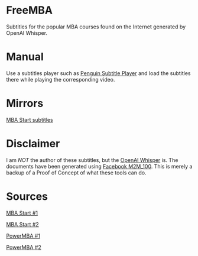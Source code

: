# FreeMBA
Subtitles for the popular MBA courses found on the Internet generated by OpenAI Whisper.

# Manual
Use a subtitles player such as [Penguin Subtitle Player](https://github.com/carsonip/Penguin-Subtitle-Player/releases) and load the subtitles there while playing the corresponding video.

# Mirrors
[MBA Start subtitles](https://archive.org/details/mba_start_subtitles)

# Disclaimer
I am *NOT* the author of these subtitles, but the [OpenAI Whisper](https://freesubtitles.ai/) is. The documents have been generated using [Facebook M2M_100](https://huggingface.co/facebook/m2m100_1.2B). This is merely a backup of a Proof of Concept of what these tools can do.

# Sources
[MBA Start #1](https://archive.org/details/mbastart_202304)

[MBA Start #2](https://btcache.me/torrent/2BC4AFBB74F85B12379FAC540281E78311E7C3BF)

[PowerMBA #1](https://archive.org/details/powermba_202304)

[PowerMBA #2](https://btcache.me/torrent/C92E527CCEDDAC1EFE67990C3E404AD87D015A1F)
